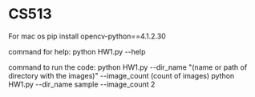 # CS513

For mac os 
pip install opencv-python==4.1.2.30


command for help:
python HW1.py --help

command to run the code:
python HW1.py --dir_name "(name or path of directory with the images)" --image_count (count of images)
python HW1.py --dir_name sample --image_count 2
